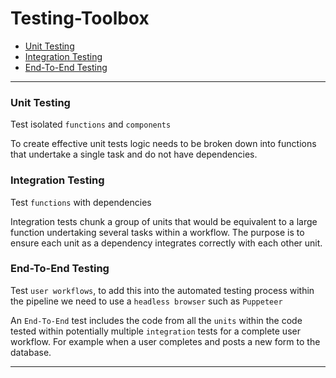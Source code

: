 # Testing-Toolbox

- [Unit Testing]()
- [Integration Testing]()
- [End-To-End Testing]()

---

### Unit Testing

Test isolated `functions` and `components`

To create effective unit tests logic needs to be broken down into functions that undertake a single task and do not have dependencies.

### Integration Testing

Test `functions` with dependencies

Integration tests chunk a group of units that would be equivalent to a large function undertaking several tasks within a workflow. The purpose is to ensure each unit as a dependency integrates correctly with each other unit.

### End-To-End Testing

Test `user workflows`, to add this into the automated testing process within the pipeline we need to use a `headless browser` such as `Puppeteer`

An `End-To-End` test includes the code from all the `units` within the code tested within potentially multiple `integration` tests for a complete user workflow. For example when a user completes and posts a new form to the database.

---
